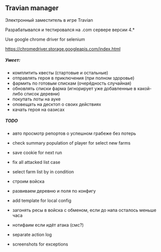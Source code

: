 Travian manager
---

Электронный заместитель в игре Travian

Разрабатывался и тестировался на .com сервере версии 4.*

Use google chrome driver for selenium

https://chromedriver.storage.googleapis.com/index.html


##### Умеет:
- комплитить квесты (стартовые и остальные)
- отправлять героя в приключения (при полном здоровье)
- фармить по готовым спискам (очерёдность случайная)
- обновлять списки фарма (игнорирует уже добавленные в какой-либо список деревни)
- покупать лоты на ауке
- оповещать на десктоп о своих действиях
- качать героя на оазисах


##### TODO
- авто просмотр репортов о успешном грабеже без потерь
- check summary population of player for select new farms
- save cookie for next run
- fix all attacked list case
- select farm list by in condition

- строим войска
- развиваем деревню и поля по конфигу

- add template for local config

- загонять ресы в войска с обменом, если до напа осталось меньше часа
- нотифаим если идёт атака (смс?)
- separate action log
- screenshots for exceptions
